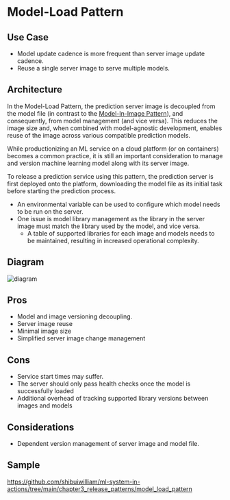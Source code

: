 # Model-Load Pattern

## Use Case

- Model update cadence is more frequent than server image update cadence.
- Reuse a single server image to serve multiple models.

## Architecture

In the Model-Load Pattern, the prediction server image is decoupled from the model
file (in contrast to
the [Model-In-Image Pattern](../Model-in-image-pattern/design_en.md)), and consequently,
from model management (and vice versa). This reduces the image size and, when combined
with model-agnostic development, enables reuse of the image across various compatible
prediction models.

While productionizing an ML service on a cloud platform (or on containers) becomes a
common practice, it is still an important consideration to manage and version machine
learning model along with its server image.

To release a prediction service using this pattern, the prediction server is first
deployed onto the platform, downloading the model file as its initial task before
starting the prediction process.

- An environmental variable can be used to configure which model needs to be run on the
  server.
- One issue is model library management as the library in the server image must match
  the library used by the model, and vice versa.
    - A table of supported libraries for each image and models needs to be maintained,
      resulting in increased operational complexity.

## Diagram

![diagram](diagram.png)

## Pros

- Model and image versioning decoupling.
- Server image reuse
- Minimal image size
- Simplified server image change management

## Cons

- Service start times may suffer.
- The server should only pass health checks once the model is successfully loaded
- Additional overhead of tracking supported library versions between images and models

## Considerations

- Dependent version management of server image and model file.

## Sample

https://github.com/shibuiwilliam/ml-system-in-actions/tree/main/chapter3_release_patterns/model_load_pattern
